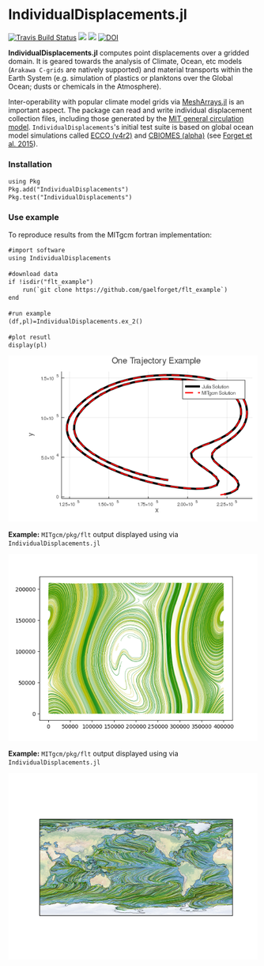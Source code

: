 # IndividualDisplacements.jl

[![Travis Build Status](https://travis-ci.org/gaelforget/IndividualDisplacements.jl.svg?branch=master)](https://travis-ci.org/gaelforget/IndividualDisplacements.jl)
[![](https://img.shields.io/badge/docs-stable-blue.svg)](https://gaelforget.github.io/IndividualDisplacements.jl/stable)
[![](https://img.shields.io/badge/docs-dev-blue.svg)](https://gaelforget.github.io/IndividualDisplacements.jl/dev)
[![DOI](https://zenodo.org/badge/208676176.svg)](https://zenodo.org/badge/latestdoi/208676176)

**IndividualDisplacements.jl** computes point displacements over a gridded domain. It is geared towards the analysis of Climate, Ocean, etc models (`Arakawa C-grids` are natively supported) and material transports within the Earth System (e.g. simulation of plastics or planktons over the Global Ocean; dusts or chemicals in the Atmosphere). 

Inter-operability with popular climate model grids via [MeshArrays.jl](https://github.com/gaelforget/MeshArrays.jl) is an important aspect. The package can read and write individual displacement collection files, including those generated by the [MIT general circulation model](https://mitgcm.readthedocs.io/en/latest/?badge=latest). `IndividualDisplacements`'s initial test suite is based on global ocean model simulations called [ECCO (v4r2)](https://eccov4.readthedocs.io/en/latest/) and [CBIOMES (alpha)](https://cbiomes.readthedocs.io/en/latest/) (see [Forget et al. 2015](https://doi.org/10.5194/gmd-8-3071-2015)).

### Installation

```
using Pkg
Pkg.add("IndividualDisplacements")
Pkg.test("IndividualDisplacements")
```

### Use example

To reproduce results from the MITgcm fortran implementation:

```
#import software
using IndividualDisplacements

#download data
if !isdir("flt_example")
    run(`git clone https://github.com/gaelforget/flt_example`)
end

#run example
(df,pl)=IndividualDisplacements.ex_2()

#plot resutl
display(pl)
```

![alt-text-1](examples/ex_2.png "Computed in Julia")

**Example:** `MITgcm/pkg/flt` output displayed using via `IndividualDisplacements.jl`

![alt-text-1](examples/ex_2_mitgcm.png "From MITgcm")

**Example:** `MITgcm/pkg/flt` output displayed using via `IndividualDisplacements.jl`

![alt-text-2](examples/ex_1_mitgcm.png "From MITgcm")


